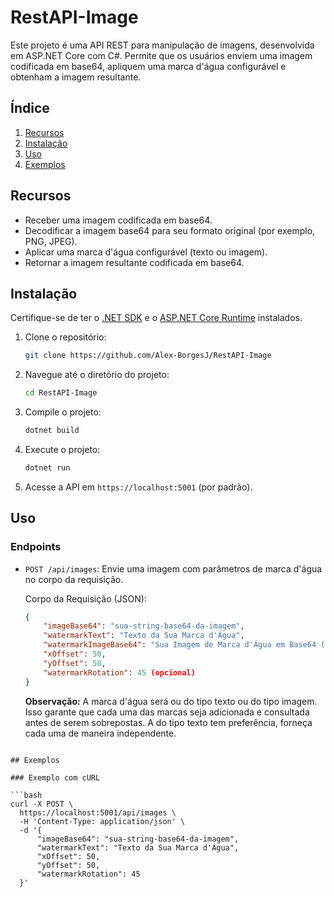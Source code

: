 # RestAPI-Image

Este projeto é uma API REST para manipulação de imagens, desenvolvida em ASP.NET Core com C#. Permite que os usuários enviem uma imagem codificada em base64, apliquem uma marca d'água configurável e obtenham a imagem resultante.

## Índice
1. [Recursos](#recursos)
2. [Instalação](#instalação)
3. [Uso](#uso)
4. [Exemplos](#exemplos)

## Recursos

- Receber uma imagem codificada em base64.
- Decodificar a imagem base64 para seu formato original (por exemplo, PNG, JPEG).
- Aplicar uma marca d'água configurável (texto ou imagem).
- Retornar a imagem resultante codificada em base64.

## Instalação

Certifique-se de ter o [.NET SDK](https://dotnet.microsoft.com/download) e o [ASP.NET Core Runtime](https://dotnet.microsoft.com/download/dotnet) instalados.

1. Clone o repositório:

    ```bash
    git clone https://github.com/Alex-BorgesJ/RestAPI-Image
    ```

2. Navegue até o diretório do projeto:

    ```bash
    cd RestAPI-Image
    ```

3. Compile o projeto:

    ```bash
    dotnet build
    ```

4. Execute o projeto:

    ```bash
    dotnet run
    ```

5. Acesse a API em `https://localhost:5001` (por padrão).

## Uso

### Endpoints

- `POST /api/images`: Envie uma imagem com parâmetros de marca d'água no corpo da requisição.
  
  Corpo da Requisição (JSON):
  ```json
  {
      "imageBase64": "sua-string-base64-da-imagem",
      "watermarkText": "Texto da Sua Marca d'Água",
      "watermarkImageBase64": "Sua Imagem de Marca d'Água em Base64 (opcional)",
      "xOffset": 50,
      "yOffset": 50,
      "watermarkRotation": 45 (opcional)
  }
  ```
   **Observação:** A marca d'água será ou do tipo texto ou do tipo imagem. Isso garante que cada uma das marcas seja adicionada e consultada antes de serem sobrepostas. A do tipo texto tem preferência, forneça cada uma de maneira independente.
```

## Exemplos

### Exemplo com cURL

```bash
curl -X POST \
  https://localhost:5001/api/images \
  -H 'Content-Type: application/json' \
  -d '{
      "imageBase64": "sua-string-base64-da-imagem",
      "watermarkText": "Texto da Sua Marca d'Água",
      "xOffset": 50,
      "yOffset": 50,
      "watermarkRotation": 45
  }'
```
